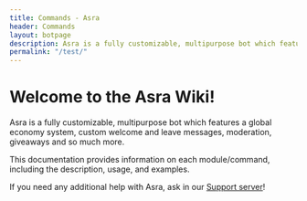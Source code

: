 ```yaml
---
title: Commands - Asra
header: Commands
layout: botpage
description: Asra is a fully customizable, multipurpose bot which features a global economy system, custom welcome and leave messages, moderation, giveaways and so much more.
permalink: "/test/"
---
```


# Welcome to the Asra Wiki!

Asra is a fully customizable, multipurpose bot which features a global economy system, custom welcome and leave messages, moderation, giveaways and so much more.

This documentation provides information on each module/command, including the description, usage, and examples.

If you need any additional help with Asra, ask in our [Support server](https://discord.com/invite/qwCzwBvRn9)!